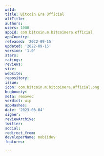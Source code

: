 ```yaml
---
wsId: 
title: Bitcoin Era Official
altTitle: 
authors: 
users: 1000
appId: com.bitcoin.m.bitcoinera.official
appCountry: 
released: '2022-09-15'
updated: '2022-09-15'
version: '1.0'
stars: 
ratings: 
reviews: 
size: 
website: 
repository: 
issue: 
icon: com.bitcoin.m.bitcoinera.official.png
bugbounty: 
meta: removed
verdict: wip
appHashes: 
date: '2023-08-04'
signer: 
reviewArchive: 
twitter: 
social: 
redirect_from: 
developerName: mobiidev
features: 

---
```


